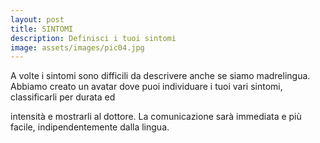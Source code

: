 ```yaml
---
layout: post
title: SINTOMI
description: Definisci i tuoi sintomi
image: assets/images/pic04.jpg
---
```


A volte i sintomi sono difficili da descrivere anche se siamo madrelingua. Abbiamo
creato un avatar dove puoi individuare i tuoi vari sintomi, classificarli per durata ed

intensità e mostrarli al dottore. La comunicazione sarà immediata e più facile,
indipendentemente dalla lingua.
